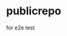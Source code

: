 # publicrepo
for e2e test




















































































































































































































































































































































































































































































































































































































































































































































































































































































































































































































































































































































































































































































































































































































































































































































































































































































































































































































































































































































































































































































































